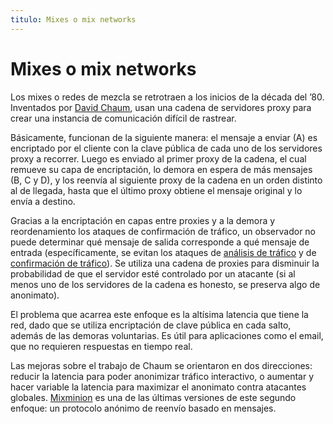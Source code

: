 ```yaml
---
titulo: Mixes o mix networks
---
```


Mixes o mix networks
====================

Los mixes o redes de mezcla se retrotraen a los inicios de la década del ’80. Inventados por [David Chaum], usan una cadena de
servidores proxy para crear una instancia de comunicación difícil de rastrear.

Básicamente, funcionan de la siguiente manera: el mensaje a enviar (A) es encriptado por el cliente con la clave pública de cada
uno de los servidores proxy a recorrer. Luego es enviado al primer proxy de la cadena, el cual remueve su capa de encriptación, lo
demora en espera de más mensajes (B, C y D), y los reenvía al siguiente proxy de la cadena en un orden distinto al de llegada,
hasta que el último proxy obtiene el mensaje original y lo envía a destino.

Gracias a la encriptación en capas entre proxies y a la demora y reordenamiento los ataques de confirmación de tráfico, un
observador no puede determinar qué mensaje de salida corresponde a qué mensaje de entrada (específicamente, se evitan los ataques
de [análisis de tráfico][analisis] y de [confirmación de tráfico][confirmacion]). Se utiliza una cadena de proxies para disminuir
la probabilidad de que el servidor esté controlado por un atacante (si al menos uno de los servidores de la cadena es honesto, se
preserva algo de anonimato).

El problema que acarrea este enfoque es la altísima latencia que tiene la red, dado que se utiliza encriptación de clave pública
en cada salto, además de las demoras voluntarias. Es útil para aplicaciones como el email, que no requieren respuestas en tiempo
real.

Las mejoras sobre el trabajo de Chaum se orientaron en dos direcciones: reducir la latencia para poder anonimizar tráfico
interactivo, o aumentar y hacer variable la latencia para maximizar el anonimato contra atacantes globales. [Mixminion] es una de
las últimas versiones de este segundo enfoque: un protocolo anónimo de reenvío basado en mensajes.

[David Chaum]: http://en.wikipedia.org/wiki/David_Chaum
[analisis]: /ataques/analisis-de-trafico/
[confirmacion]: /ataques/confirmacion-de-trafico/
[Mixminion]: http://mixminion.net/
